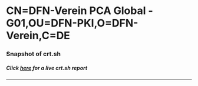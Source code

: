 # CN=DFN-Verein PCA Global - G01,OU=DFN-PKI,O=DFN-Verein,C=DE
### Snapshot of crt.sh
##### Click [here](https://crt.sh/?q=Serial_09D58537) for a live crt.sh report

---

